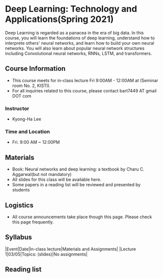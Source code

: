 # Deep Learning: Technology and Applications(Spring 2021)
Deep Learning is regarded as a panacea in the era of big data.
In this course, you will learn the foundations of deep learning, understand how to interprete others' neural networks, and learn how to build your own neural networks.
You will also learn about popular neural network structures including Convolutional neural networks, RNNs, LSTM, and transformers.

## Course Information
- This course meets for in-class lecture Fri 9:00AM - 12:00AM at (Seminar room No. 2, KISTI).
- For all inquiries related to this course, please contact bart7449 AT gmail DOT com
### Instructor
- Kyong-Ha Lee 
### Time and Location
- Fri. 9:00 AM ~ 12:00PM
## Materials
- Book: Neural networks and deep learning: a textbook by Charu C. Aggarwal(but not mandatory)
- All slides for this class will be available here. 
- Some papers in a reading list will be reviewed and presented by students  
## Logistics
- All course announcements take place though this page. Please check this page frequently.

## Syllabus
|Event|Date|In-class lecture|Materials and Assignments|
|Lecture 1|03/05|Topics: (slides)|No assignments|

## Reading list
